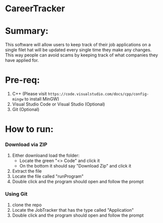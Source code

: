 # CareerTracker
# Summary:
This software will allow users to keep track of their job applications on a single filet hat will be updated every single time they make any changes. This way people can avoid scams by keeping track of what companies they have applied for. 

# Pre-req:
1. C++ (Please visit `https://code.visualstudio.com/docs/cpp/config-mingw` to install MinGW)
2. Visual Studio Code or Visual Studio (Optional)
3. Git (Optional)

# How to run:
### Download via ZIP
1. Either downloand load the folder:
    - Locate the green "<> Code" and click it
    - On the bottom it should say "Download Zip"  and click it
2. Extract the file 
3. Locate the file called "runProgram"
4. Double click and the program should open and follow the prompt

### Using Git
1. clone the repo 
2. Locate the JobTracker that has the type called "Application"
3. Double click and the program should open and follow the prompt